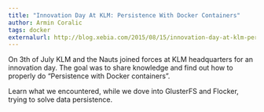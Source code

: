 ```yaml
---
title: "Innovation Day At KLM: Persistence With Docker Containers"
author: Armin Coralic
tags: docker
externalurl: http://blog.xebia.com/2015/08/15/innovation-day-at-klm-persistence-with-docker-containers-2/
---
```

On 3th of July KLM and the Nauts joined forces at KLM headquarters for an innovation day. The goal was to share knowledge and find out how to properly do “Persistence with Docker containers”.
<p>
Learn what we encountered, while we dove into GlusterFS and Flocker, trying to solve data persistence.
